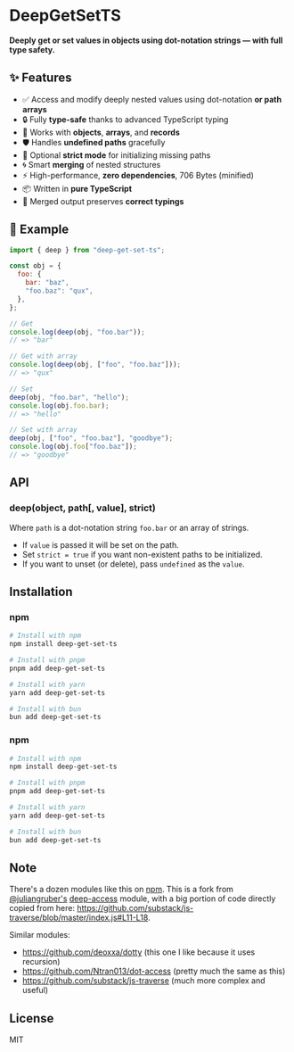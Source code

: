 # DeepGetSetTS

**Deeply get or set values in objects using dot-notation strings — with full type safety.**

## ✨ Features

- ✅ Access and modify deeply nested values using dot-notation **or path arrays**
- 🔒 Fully **type-safe** thanks to advanced TypeScript typing
- 🧩 Works with **objects**, **arrays**, and **records**
- 🛡️ Handles **undefined paths** gracefully
- 🚨 Optional **strict mode** for initializing missing paths
- 🌀 Smart **merging** of nested structures
- ⚡ High-performance, **zero dependencies**, 706 Bytes (minified)
- 📦 Written in **pure TypeScript**
- 🧠 Merged output preserves **correct typings**

## 📌 Example

```js
import { deep } from "deep-get-set-ts";

const obj = {
  foo: {
    bar: "baz",
    "foo.baz": "qux",
  },
};

// Get
console.log(deep(obj, "foo.bar"));
// => "bar"

// Get with array
console.log(deep(obj, ["foo", "foo.baz"]));
// => "qux"

// Set
deep(obj, "foo.bar", "hello");
console.log(obj.foo.bar);
// => "hello"

// Set with array
deep(obj, ["foo", "foo.baz"], "goodbye");
console.log(obj.foo["foo.baz"]);
// => "goodbye"
```

## API

### deep(object, path[, value], strict)

Where `path` is a dot-notation string `foo.bar` or an array of strings.

- If `value` is passed it will be set on the path.
- Set `strict = true` if you want non-existent paths to be initialized.
- If you want to unset (or delete), pass `undefined` as the `value`.

## Installation

### npm

```sh
# Install with npm
npm install deep-get-set-ts

# Install with pnpm
pnpm add deep-get-set-ts

# Install with yarn
yarn add deep-get-set-ts

# Install with bun
bun add deep-get-set-ts
```

### npm

```sh
# Install with npm
npm install deep-get-set-ts

# Install with pnpm
pnpm add deep-get-set-ts

# Install with yarn
yarn add deep-get-set-ts

# Install with bun
bun add deep-get-set-ts
```

## Note

There's a dozen modules like this on [npm](https://npmjs.org).
This is a fork from [@juliangruber's](https://github.com/juliangruber) [deep-access](https://github.com/juliangruber/deep-access) module, with a big portion of code directly copied from here: https://github.com/substack/js-traverse/blob/master/index.js#L11-L18.

Similar modules:

- https://github.com/deoxxa/dotty (this one I like because it uses recursion)
- https://github.com/Ntran013/dot-access (pretty much the same as this)
- https://github.com/substack/js-traverse (much more complex and useful)

## License

MIT
